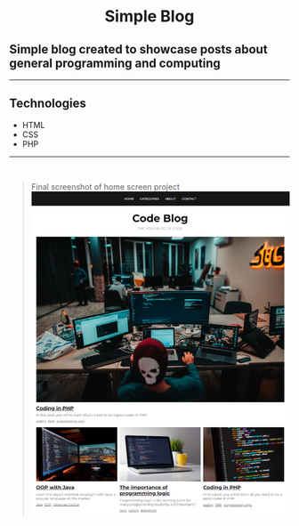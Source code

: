 # <p align="center">Simple Blog<p> 

## Simple blog created to showcase posts about general programming and computing

<hr>

## Technologies
- HTML
- CSS
- PHP

<hr>
<br>

> Final screenshot of home screen project
![preview](././github/screenshot.png)